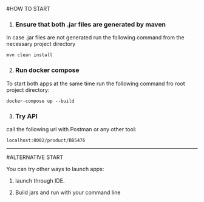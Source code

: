 #HOW TO START



1) ### **Ensure that both .jar files are generated by maven** 
In case .jar files are not generated run the following command from the necessary project directory
   
```mvn clean install```

2) ### Run docker compose
To start both apps at the same time run the following command fro root project directory:

```docker-compose up --build```

3) ### Try API

call the following url with Postman or any other tool:

```localhost:8082/product/BB5476```


***

#ALTERNATIVE START

You can try other ways to launch apps:

1) launch through IDE.

2) Build jars and run with your command line